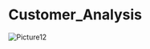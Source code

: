 # Customer_Analysis


![Picture12](https://github.com/MohammadMohammadieh/Bike_Stores_Analysis/assets/139064934/9c168473-86c2-4cec-be42-94dfc6456238)
